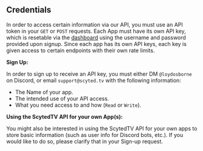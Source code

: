 ## Credentials

In order to access certain information via our API, you must use an API token in your `GET` or `POST` requests. Each App must have its own API key, which is resetable via the [dashboard](https://api.scyted.tv/dashboard) using the username and password provided upon signup. Since each app has its own API keys, each key is given access to certain endpoints with their own rate limits.

**Sign Up:**

In order to sign up to receive an API key, you must either DM `@loydosborne` on Discord, or email `support@scyted.tv` with the following information:
- The Name of your app.
- The intended use of your API access.
- What you need access to and how (`Read` or `Write`).

**Using the ScytedTV API for your own App(s):**

You might also be interested in using the ScytedTV API for your own apps to store basic information (such as user info for Discord bots, etc.). If you would like to do so, please clarify that in your Sign-up request.
